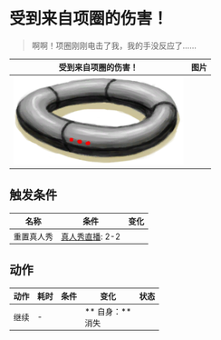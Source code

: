 # 受到来自项圈的伤害！  
> 啊啊！项圈刚刚电击了我，我的手没反应了……  
  
  受到来自项圈的伤害！  |   图片   
 ----  |  ----:   
   |  <img decoding="async" src="Sprite/Collar.png" href="a.md" style="max-width:300px;max-height:300px;">   
  
## 触发条件  
名称  |  条件  |  变化  
----  |  ----  |  ----  
重置真人秀  |  [真人秀直播](TV_Lives.md): 2-2  |    
## 动作  
动作  |  耗时  |  条件  |  变化  |  状态  
----  |  ----  |  ----  |  ----  |  ----  
继续<br>  |  -  |    |  ** 自身：**<br>消失  |    


<script>document.title="受到来自项圈的伤害！ - 卡牌生存百科 Card Survival Wiki";</script>